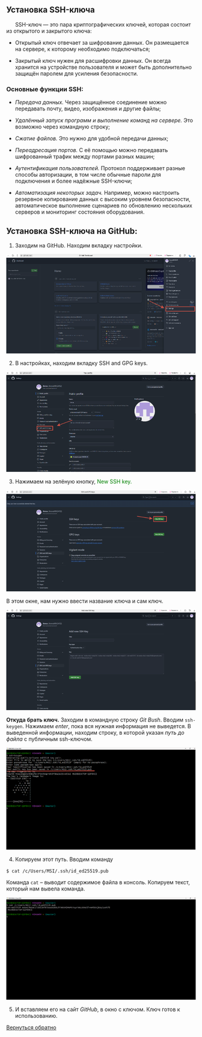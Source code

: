 ## Установка SSH-ключа

&nbsp;&nbsp;&nbsp;&nbsp;&nbsp;&nbsp;SSH-ключ — это пара криптографических ключей, которая состоит из открытого и закрытого ключа:

+ Открытый ключ отвечает за шифрование данных. Он размещается на сервере, к которому необходимо подключаться;

+ Закрытый ключ нужен для расшифровки данных. Он всегда хранится на устройстве пользователя и может быть дополнительно защищён паролем для усиления безопасности.

### Основные функции SSH:

+ *Передача данных.* Через защищённое соединение можно передавать почту, видео, изображения и другие файлы;

+ *Удалённый запуск программ и выполнение команд на сервере.* Это возможно через командную строку;

+ *Сжатие файлов.* Это нужно для удобной передачи данных;

+ *Переадресация портов.* С её помощью можно передавать шифрованный трафик между портами разных машин;

+ *Аутентификация пользователей.* Протокол поддерживает разные способы авторизации, в том числе обычные пароли для подключения и более надёжные SSH-ключи;

+ *Автоматизация некоторых задач.* Например, можно настроить резервное копирование данных с высоким уровнем безопасности, автоматическое выполнение сценариев по обновлению нескольких серверов и мониторинг состояния оборудования.

## Установка SSH-ключа на GitHub:

1. Заходим на GitHub. Находим вкладку настройки.

![settings](image-2.png)

2. В настройках, находим вкладку SSH and GPG keys.

![sshkey](image-3.png)

3. Нажимаем на зелёную кнопку, <font color="green">New SSH key.</font>

![greemButton](image-4.png)

В этом окне, нам нужно ввести название ключа и сам ключ.

![window](image-5.png)

**Откуда брать ключ.** Заходим в командную строку *Git Bush*. Вводим `ssh-keygen`. Нажимаем *enter*, пока вся нужная информация не выведется.
В выведенной информации, находим строку, в которой указан *путь до файла* с публичным ssh-ключом.

![pubway](image-6.png)

4. Копируем этот путь. Вводим команду 
```
$ cat /c/Users/MSI/.ssh/id_ed25519.pub
```
Команда `cat` – выводит содержимое файла в консоль.
Копируем текст, который нам вывела команда.

![cat](image-7.png)

5. И вставляем его на сайт *GitHub*, в окно с ключом. Ключ готов к использованию.

[Вернуться обратно](README.md)

